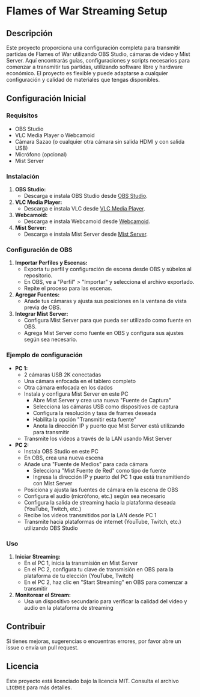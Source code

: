 # Flames of War Streaming Setup
## Descripción
Este proyecto proporciona una configuración completa para transmitir partidas de Flames of War utilizando OBS Studio, cámaras de video y Mist Server. Aquí encontrarás guías, configuraciones y scripts necesarios para comenzar a transmitir tus partidas, utilizando software libre y hardware económico. El proyecto es flexible y puede adaptarse a cualquier configuración y calidad de materiales que tengas disponibles.

## Configuración Inicial
### Requisitos
- OBS Studio
- VLC Media Player o Webcamoid
- Cámara Sazao (o cualquier otra cámara sin salida HDMI y con salida USB)
- Micrófono (opcional)
- Mist Server

### Instalación
1. **OBS Studio:**
   - Descarga e instala OBS Studio desde [OBS Studio](https://obsproject.com/).
2. **VLC Media Player:**
   - Descarga e instala VLC desde [VLC Media Player](https://www.videolan.org/vlc/).
3. **Webcamoid:**
   - Descarga e instala Webcamoid desde [Webcamoid](https://webcamoid.github.io/).
4. **Mist Server:**
   - Descarga e instala Mist Server desde [Mist Server](https://mistserver.org/).

### Configuración de OBS
1. **Importar Perfiles y Escenas:**
   - Exporta tu perfil y configuración de escena desde OBS y súbelos al repositorio.
   - En OBS, ve a "Perfil" > "Importar" y selecciona el archivo exportado.
   - Repite el proceso para las escenas.
2. **Agregar Fuentes:**
   - Añade tus cámaras y ajusta sus posiciones en la ventana de vista previa de OBS.
3. **Integrar Mist Server:**
   - Configura Mist Server para que pueda ser utilizado como fuente en OBS.
   - Agrega Mist Server como fuente en OBS y configura sus ajustes según sea necesario.

### Ejemplo de configuración
- **PC 1:**
  - 2 cámaras USB 2K conectadas
  - Una cámara enfocada en el tablero completo
  - Otra cámara enfocada en los dados
  - Instala y configura Mist Server en este PC
    - Abre Mist Server y crea una nueva "Fuente de Captura"
    - Selecciona las cámaras USB como dispositivos de captura
    - Configura la resolución y tasa de frames deseada
    - Habilita la opción "Transmitir esta fuente"
    - Anota la dirección IP y puerto que Mist Server está utilizando para transmitir
  - Transmite los videos a través de la LAN usando Mist Server
- **PC 2:**
  - Instala OBS Studio en este PC
  - En OBS, crea una nueva escena
  - Añade una "Fuente de Medios" para cada cámara
    - Selecciona "Mist Fuente de Red" como tipo de fuente
    - Ingresa la dirección IP y puerto del PC 1 que está transmitiendo con Mist Server
  - Posiciona y ajusta las fuentes de cámara en la escena de OBS
  - Configura el audio (micrófono, etc.) según sea necesario
  - Configura la salida de streaming hacia la plataforma deseada (YouTube, Twitch, etc.)
  - Recibe los videos transmitidos por la LAN desde PC 1
  - Transmite hacia plataformas de internet (YouTube, Twitch, etc.) utilizando OBS Studio

### Uso
1. **Iniciar Streaming:**
   - En el PC 1, inicia la transmisión en Mist Server
   - En el PC 2, configura tu clave de transmisión en OBS para la plataforma de tu elección (YouTube, Twitch)
   - En el PC 2, haz clic en "Start Streaming" en OBS para comenzar a transmitir
2. **Monitorear el Stream:**
   - Usa un dispositivo secundario para verificar la calidad del video y audio en la plataforma de streaming

## Contribuir
Si tienes mejoras, sugerencias o encuentras errores, por favor abre un issue o envía un pull request.

## Licencia
Este proyecto está licenciado bajo la licencia MIT. Consulta el archivo `LICENSE` para más detalles.
